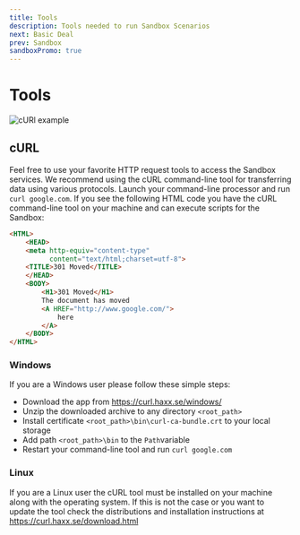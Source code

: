 ```yaml
---
title: Tools
description: Tools needed to run Sandbox Scenarios
next: Basic Deal
prev: Sandbox
sandboxPromo: true
---
```


# Tools

![cURl example](/assets/curl.gif)

## cURL

Feel free to use your favorite HTTP request tools to access the Sandbox services. We recommend using the cURL command-line tool for transferring data using various protocols. 
Launch your command-line processor and run `curl google.com`. If you see the following HTML code you have the cURL command-line tool on your machine and can execute scripts for the Sandbox:

```html
<HTML>
    <HEAD>
    <meta http-equiv="content-type" 
          content="text/html;charset=utf-8">
    <TITLE>301 Moved</TITLE>
    </HEAD>
    <BODY>
        <H1>301 Moved</H1>
        The document has moved
        <A HREF="http://www.google.com/">
            here
        </A>
    </BODY>
</HTML>
```

### Windows

If you are a Windows user please follow these simple steps:
* Download the app from <a href="https://curl.haxx.se/windows/" target="blank">https://curl.haxx.se/windows/ </a>
* Unzip the downloaded archive to any directory `<root_path>`
* Install certificate `<root_path>\bin\curl-ca-bundle.crt` to your local storage
* Add path `<root_path>\bin` to the `Path`variable
* Restart your command-line tool and run `curl google.com`

### Linux

If you are a Linux user the cURL tool must be installed on your machine along with the operating system. 
If this is not the case or you want to update the tool check the distributions and installation instructions at <a href="https://curl.haxx.se/download.html" target="blank">https://curl.haxx.se/download.html </a>